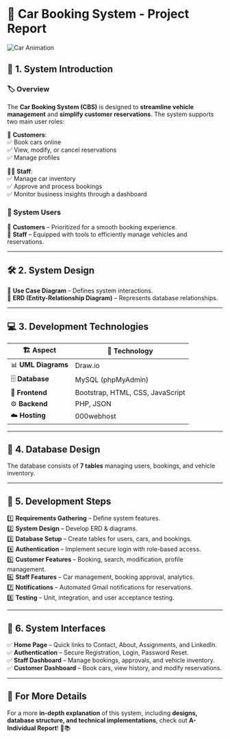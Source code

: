# 🚗 Car Booking System - Project Report  
![Car Animation](https://media.giphy.com/media/jQhCPAqbcvFSoO05At/giphy.gif?cid=790b76111396vm5nvbugsdes48ab5ty5b6jzpraw0uzl6q2z&ep=v1_gifs_search&rid=giphy.gif&ct=g)  

## 📌 1. System Introduction  

### 🏷 Overview  
The **Car Booking System (CBS)** is designed to **streamline vehicle management** and **simplify customer reservations**. The system supports two main user roles:  

👤 **Customers**:  
✅ Book cars online  
✅ View, modify, or cancel reservations  
✅ Manage profiles  

👨‍💼 **Staff**:  
✅ Manage car inventory  
✅ Approve and process bookings  
✅ Monitor business insights through a dashboard  

### 👥 System Users  
🔹 **Customers** – Prioritized for a smooth booking experience.  
🔹 **Staff** – Equipped with tools to efficiently manage vehicles and reservations.  

---

## 🛠️ 2. System Design  

📌 **Use Case Diagram** – Defines system interactions.  
📌 **ERD (Entity-Relationship Diagram)** – Represents database relationships.  

---

## 💻 3. Development Technologies  

| 🏗️ Aspect | 🔧 Technology |
|-----------|-------------|
| 📊 **UML Diagrams** | Draw.io |
| 🗄️ **Database** | MySQL (phpMyAdmin) |
| 🎨 **Frontend** | Bootstrap, HTML, CSS, JavaScript |
| ⚙️ **Backend** | PHP, JSON |
| ☁️ **Hosting** | 000webhost |

---

## 📂 4. Database Design  
The database consists of **7 tables** managing users, bookings, and vehicle inventory.  

---

## 🚀 5. Development Steps  

1️⃣ **Requirements Gathering** – Define system features.  
2️⃣ **System Design** – Develop ERD & diagrams.  
3️⃣ **Database Setup** – Create tables for users, cars, and bookings.  
4️⃣ **Authentication** – Implement secure login with role-based access.  
5️⃣ **Customer Features** – Booking, search, modification, profile management.  
6️⃣ **Staff Features** – Car management, booking approval, analytics.  
7️⃣ **Notifications** – Automated Gmail notifications for reservations.  
8️⃣ **Testing** – Unit, integration, and user acceptance testing.  

---

## 🎨 6. System Interfaces  

✅ **Home Page** – Quick links to Contact, About, Assignments, and LinkedIn.  
✅ **Authentication** – Secure Registration, Login, Password Reset.  
✅ **Staff Dashboard** – Manage bookings, approvals, and vehicle inventory.  
✅ **Customer Dashboard** – Book cars, view history, and modify reservations.  

---

## 📌 For More Details  
For a more **in-depth explanation** of this system, including **designs, database structure, and technical implementations**, check out  **A- Individual Report**! 📄📚  
